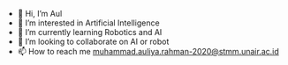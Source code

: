 - 👋 Hi, I’m Aul
- 👀 I’m interested in Artificial Intelligence
- 🌱 I’m currently learning Robotics and AI
- 💞️ I’m looking to collaborate on AI or robot
- 📫 How to reach me muhammad.auliya.rahman-2020@stmm.unair.ac.id

<!---
Auliyando/Auliyando is a ✨ special ✨ repository because its `README.md` (this file) appears on your GitHub profile.
You can click the Preview link to take a look at your changes.
--->
